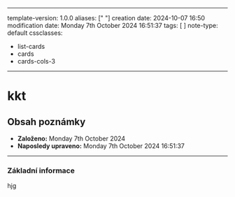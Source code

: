 

---
template-version: 1.0.0
aliases: [" "]
creation date: 2024-10-07 16:50
modification date: Monday 7th October 2024 16:51:37
tags: [  ]
note-type: default
cssclasses:
  - list-cards
  - cards
  - cards-cols-3
---

# kkt

## Obsah poznámky
- **Založeno:** Monday 7th October 2024
- **Naposledy upraveno:** Monday 7th October 2024 16:51:37

---

### Základní informace
hjg
 
